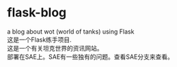 # flask-blog
a blog about wot (world of tanks) using Flask   
这是一个Flask练手项目.          
这是一个有关坦克世界的资讯网站。        
部署在SAE上。SAE有一些独有的问题。查看SAE分支来查看。             


